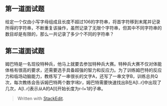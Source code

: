 ## 第一道面试题
给定一个仅由小写字母组成且长度不超过106的字符串，将首字符移到末尾并记录所得的字符串，不断重复该操作，虽然记录了无限个字符串，但其中不同字符串的数目却是有限的，那么一共记录了多少个不同的字符串？

## 第二道面试题
姆巴特是一名现役特种兵，他马上就要去参加特种兵大赛。特种兵大赛不仅对体能体格有很高的要求，还需要选手具备超强的智力和反应力。为了训练姆巴特的反应力和临场动脑能力，教练写了一串很长的文字A，还写了一串文字B，训练总共Q次，每次教练会告诉姆巴特两个数字l和r，姆巴特需要快速找出B在A[l..r]中出现了几次，A[l..r]表示从A的A[l]开始长度为r-l+1的子串。




> Written with [StackEdit](https://stackedit.io/).
<!--stackedit_data:
eyJoaXN0b3J5IjpbLTE2NTIzNzA2NDVdfQ==
-->